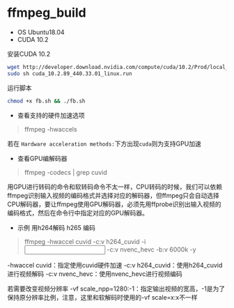 # ffmpeg_build

- OS  Ubuntu18.04
- CUDA 10.2

安装CUDA 10.2


```bash
wget http://developer.download.nvidia.com/compute/cuda/10.2/Prod/local_installers/cuda_10.2.89_440.33.01_linux.run
sudo sh cuda_10.2.89_440.33.01_linux.run
```

运行脚本

```bash
chmod +x fb.sh && ./fb.sh
```

- 查看支持的硬件加速选项

> ffmpeg -hwaccels

若在 `Hardware acceleration methods:`下方出现`cuda`则为支持GPU加速

- 查看GPU编解码器

> ffmpeg -codecs | grep cuvid

用GPU进行转码的命令和软转码命令不太一样，CPU转码的时候，我们可以依赖ffmpeg识别输入视频的编码格式并选择对应的解码器，但ffmpeg只会自动选择CPU解码器，要让ffmpeg使用GPU解码器，必须先用ffprobe识别出输入视频的编码格式，然后在命令行中指定对应的GPU解码器。

- 示例 用h264解码 h265 编码

> ffmpeg -hwaccel cuvid -c:v h264_cuvid -i <input> -c:v nvenc_hevc -b:v 6000k -y <output>
  
-hwaccel cuvid：指定使用cuvid硬件加速
-c:v h264_cuvid：使用h264_cuvid进行视频解码
-c:v nvenc_hevc：使用nvenc_hevc进行视频编码

若需要改变视频分辨率
-vf scale_npp=1280:-1：指定输出视频的宽高，-1是为了保持原分辨率比例，注意，这里和软解码时使用的-vf scale=x:x不一样
